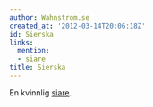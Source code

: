 ```yaml
---
author: Wahnstrom.se
created_at: '2012-03-14T20:06:18Z'
id: Sierska
links:
  mention:
  - siare
title: Sierska
---
```


En kvinnlig [siare].

  [siare]: siare